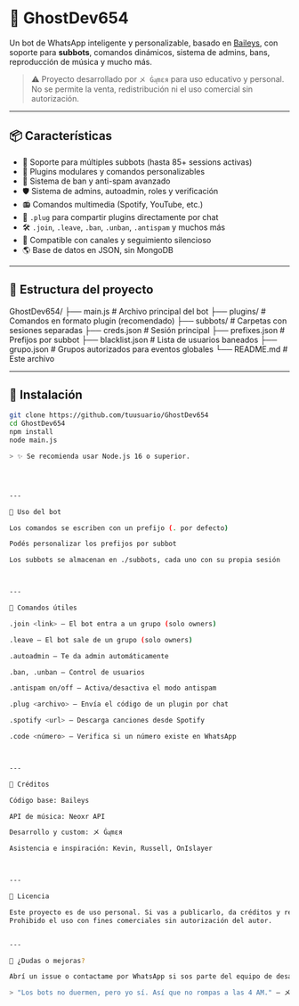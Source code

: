 
# 🤖 GhostDev654

Un bot de WhatsApp inteligente y personalizable, basado en [Baileys](https://github.com/adiwajshing/Baileys), con soporte para **subbots**, comandos dinámicos, sistema de admins, bans, reproducción de música y mucho más.

> ⚠️ Proyecto desarrollado por `メ Ġᶏmԑя` para uso educativo y personal. No se permite la venta, redistribución ni el uso comercial sin autorización.

---

## 📦 Características

- 🚀 Soporte para múltiples subbots (hasta 85+ sessions activas)
- 📂 Plugins modulares y comandos personalizables
- 📵 Sistema de ban y anti-spam avanzado
- 🛡️ Sistema de admins, autoadmin, roles y verificación
- 📻 Comandos multimedia (Spotify, YouTube, etc.)
- 🔄 `.plug` para compartir plugins directamente por chat
- 🛠️ `.join`, `.leave`, `.ban`, `.unban`, `.antispam` y muchos más
- 🔐 Compatible con canales y seguimiento silencioso
- 🌎 Base de datos en JSON, sin MongoDB

---

## 📁 Estructura del proyecto

GhostDev654/ ├── main.js               # Archivo principal del bot ├── plugins/              # Comandos en formato plugin (recomendado) ├── subbots/              # Carpetas con sesiones separadas ├── creds.json            # Sesión principal ├── prefixes.json         # Prefijos por subbot ├── blacklist.json        # Lista de usuarios baneados ├── grupo.json            # Grupos autorizados para eventos globales └── README.md             # Este archivo

---

## 🔧 Instalación

```bash
git clone https://github.com/tuusuario/GhostDev654
cd GhostDev654
npm install
node main.js

> ✨ Se recomienda usar Node.js 16 o superior.




---

🧠 Uso del bot

Los comandos se escriben con un prefijo (. por defecto)

Podés personalizar los prefijos por subbot

Los subbots se almacenan en ./subbots, cada uno con su propia sesión



---

🔑 Comandos útiles

.join <link> – El bot entra a un grupo (solo owners)

.leave – El bot sale de un grupo (solo owners)

.autoadmin – Te da admin automáticamente

.ban, .unban – Control de usuarios

.antispam on/off – Activa/desactiva el modo antispam

.plug <archivo> – Envía el código de un plugin por chat

.spotify <url> – Descarga canciones desde Spotify

.code <número> – Verifica si un número existe en WhatsApp



---

👑 Créditos

Código base: Baileys

API de música: Neoxr API

Desarrollo y custom: メ Ġᶏmԑя

Asistencia e inspiración: Kevin, Russell, OnIslayer



---

📜 Licencia

Este proyecto es de uso personal. Si vas a publicarlo, da créditos y respeta el trabajo de los demás.
Prohibido el uso con fines comerciales sin autorización del autor.


---

🗿 ¿Dudas o mejoras?

Abrí un issue o contactame por WhatsApp si sos parte del equipo de desarrollo.

> "Los bots no duermen, pero yo sí. Así que no rompas a las 4 AM." – メ Ġᶏmԑя
